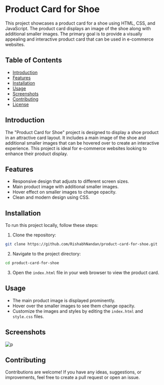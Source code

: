 # Product Card for Shoe

This project showcases a product card for a shoe using HTML, CSS, and JavaScript. The product card displays an image of the shoe along with additional smaller images. 
The primary goal is to provide a visually appealing and interactive product card that can be used in e-commerce websites.

## Table of Contents

- [Introduction](#introduction)
- [Features](#features)
- [Installation](#installation)
- [Usage](#usage)
- [Screenshots](#screenshots)
- [Contributing](#contributing)
- [License](#license)

## Introduction

The "Product Card for Shoe" project is designed to display a shoe product in an attractive card layout. It includes a main image of the shoe and additional smaller images that can be hovered over to create an interactive experience. This project is ideal for e-commerce websites looking to enhance their product display.

## Features

- Responsive design that adjusts to different screen sizes.
- Main product image with additional smaller images.
- Hover effect on smaller images to change opacity.
- Clean and modern design using CSS.

## Installation

To run this project locally, follow these steps:

1. Clone the repository:

```bash
git clone https://github.com/RishabhNandan/product-card-for-shoe.git
```

2. Navigate to the project directory:

```bash
cd product-card-for-shoe
```

3. Open the `index.html` file in your web browser to view the product card.

## Usage

- The main product image is displayed prominently.
- Hover over the smaller images to see them change opacity.
- Customize the images and styles by editing the `index.html` and `style.css` files.

## Screenshots
![p](https://github.com/user-attachments/assets/49e930ba-5bca-412d-bd3f-2b28ac6c5c80)


## Contributing

Contributions are welcome! If you have any ideas, suggestions, or improvements, feel free to create a pull request or open an issue.
